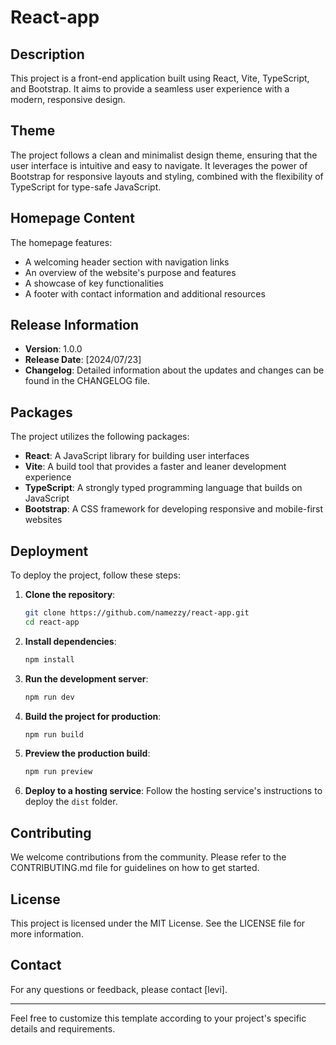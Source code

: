 # React-app

## Description
This project is a front-end application built using React, Vite, TypeScript, and Bootstrap. It aims to provide a seamless user experience with a modern, responsive design.

## Theme
The project follows a clean and minimalist design theme, ensuring that the user interface is intuitive and easy to navigate. It leverages the power of Bootstrap for responsive layouts and styling, combined with the flexibility of TypeScript for type-safe JavaScript.

## Homepage Content
The homepage features:
- A welcoming header section with navigation links
- An overview of the website's purpose and features
- A showcase of key functionalities
- A footer with contact information and additional resources

## Release Information
- **Version**: 1.0.0
- **Release Date**: [2024/07/23]
- **Changelog**: Detailed information about the updates and changes can be found in the CHANGELOG file.

## Packages
The project utilizes the following packages:
- **React**: A JavaScript library for building user interfaces
- **Vite**: A build tool that provides a faster and leaner development experience
- **TypeScript**: A strongly typed programming language that builds on JavaScript
- **Bootstrap**: A CSS framework for developing responsive and mobile-first websites

## Deployment
To deploy the project, follow these steps:
1. **Clone the repository**:
   ```sh
   git clone https://github.com/namezzy/react-app.git
   cd react-app
   ```

2. **Install dependencies**:
   ```sh
   npm install
   ```

3. **Run the development server**:
   ```sh
   npm run dev
   ```

4. **Build the project for production**:
   ```sh
   npm run build
   ```

5. **Preview the production build**:
   ```sh
   npm run preview
   ```

6. **Deploy to a hosting service**:
   Follow the hosting service's instructions to deploy the `dist` folder.

## Contributing
We welcome contributions from the community. Please refer to the CONTRIBUTING.md file for guidelines on how to get started.

## License
This project is licensed under the MIT License. See the LICENSE file for more information.

## Contact
For any questions or feedback, please contact [levi].

---

Feel free to customize this template according to your project's specific details and requirements.
